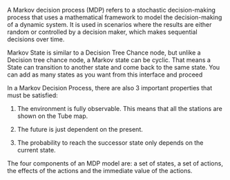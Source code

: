 A Markov decision process (MDP) refers to a stochastic decision-making process that uses a mathematical framework to model the decision-making of a dynamic system. It is used in scenarios where the results are either random or controlled by a decision maker, which makes sequential decisions over time.


Markov State is similar to a Decision Tree Chance node, but unlike a Decision tree chance node, a Markov state can be cyclic. That means a State can transition to another state and come back to the same state. You can add as many states as you want from this interface and proceed

In a Markov Decision Process, there are also 3 important properties that must be satisfied:

1. The environment is fully observable. This means that all the stations are shown on the Tube map.

2. The future is just dependent on the present.

3. The probability to reach the successor state only depends on the current state.


The four components of an MDP model are: a set of states, a set of actions, the effects of the actions and the immediate value of the actions.
